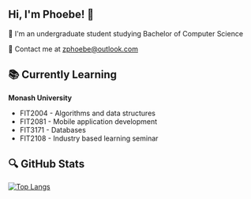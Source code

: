 <h2>Hi, I'm Phoebe! 👋</h2>
🌱 I'm an undergraduate student studying Bachelor of Computer Science

💌 Contact me at zphoebe@outlook.com

<h2>📚 Currently Learning</h2>

**Monash University**
- FIT2004 - Algorithms and data structures
- FIT2081 - Mobile application development
- FIT3171 - Databases
- FIT2108 - Industry based learning seminar

<h2>🔍 GitHub Stats</h2>

[![Top Langs](https://github-readme-stats-snicklepickles.vercel.app/api/top-langs/?username=snicklepickles&layout=compact&theme=material-palenight&hide_border=true&exclude_repo=github-readme-stats,portfolio)](https://github.com/snicklepickles/github-readme-stats)
